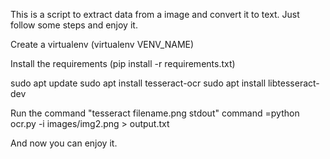 This is a script to extract data from a image and convert it to text.
Just follow some steps and enjoy it.

Create a virtualenv (virtualenv VENV_NAME)

Install the requirements (pip install -r requirements.txt)

sudo apt update
sudo apt install tesseract-ocr
sudo apt install libtesseract-dev

Run the command "tesseract filename.png stdout"
command =python ocr.py -i images/img2.png > output.txt

And now you can enjoy it.